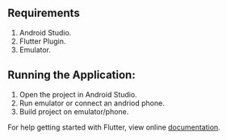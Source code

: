 ## Requirements
1. Android Studio.
2. Flutter Plugin.
3. Emulator.

## Running the Application:
1. Open the project in Android Studio.
2. Run emulator or connect an andriod phone.
3. Build project on emulator/phone.

For help getting started with Flutter, view online
[documentation](https://flutter.io/).
